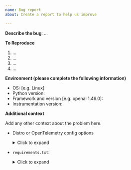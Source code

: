 ```yaml
---
name: Bug report
about: Create a report to help us improve

---
```


**Describe the bug**: ...

**To Reproduce**

1. ...
2. ...
3. ...
4. ...

**Environment (please complete the following information)**
- OS: [e.g. Linux]
- Python version:
- Framework and version [e.g. openai 1.46.0]:
- Instrumentation version:


**Additional context**

Add any other context about the problem here.

- Distro or OpenTelemetry config options <!-- be careful not to post sensitive information -->
  <details>
    <summary>Click to expand</summary>

    ```
    replace this line with any relevant OpenTelemetry or distribution config options
    remember to mask any sensitive fields like tokens
    ```
  </details>
- `requirements.txt`:
  <details>
    <summary>Click to expand</summary>

    ```
    replace this line with your `requirements.txt`
    ```
  </details>
